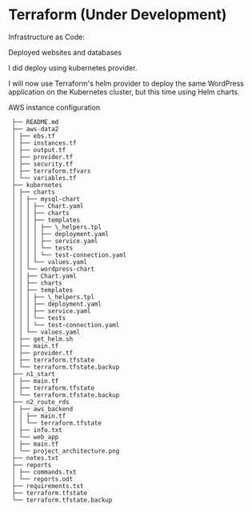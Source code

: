 # Terraform (Under Development)

Infrastructure as Code:

Deployed websites and databases

I did deploy using kubernetes provider.

I will now use Terraform's helm provider to deploy the same WordPress application on the Kubernetes cluster, but this time using Helm charts.

AWS instance configuration

     ├── README.md
     ├── aws-data2
     │ ├── ebs.tf
     │ ├── instances.tf
     │ ├── output.tf
     │ ├── provider.tf
     │ ├── security.tf
     │ ├── terraform.tfvars
     │ └── variables.tf
     ├── kubernetes
     │ ├── charts
     │ │ ├── mysql-chart
     │ │ │ ├── Chart.yaml
     │ │ │ ├── charts
     │ │ │ ├── templates
     │ │ │ │ ├── \_helpers.tpl
     │ │ │ │ ├── deployment.yaml
     │ │ │ │ ├── service.yaml
     │ │ │ │ └── tests
     │ │ │ │ └── test-connection.yaml
     │ │ │ └── values.yaml
     │ │ └── wordpress-chart
     │ │ ├── Chart.yaml
     │ │ ├── charts
     │ │ ├── templates
     │ │ │ ├── \_helpers.tpl
     │ │ │ ├── deployment.yaml
     │ │ │ ├── service.yaml
     │ │ │ └── tests
     │ │ │ └── test-connection.yaml
     │ │ └── values.yaml
     │ ├── get_helm.sh
     │ ├── main.tf
     │ ├── provider.tf
     │ ├── terraform.tfstate
     │ └── terraform.tfstate.backup
     ├── n1_start
     │ ├── main.tf
     │ ├── terraform.tfstate
     │ └── terraform.tfstate.backup
     ├── n2_route_rds
     │ ├── aws_backend
     │ │ ├── main.tf
     │ │ └── terraform.tfstate
     │ ├── info.txt
     │ └── web_app
     │ ├── main.tf
     │ └── project_architecture.png
     ├── notes.txt
     ├── reports
     │ ├── commands.txt
     │ └── reports.odt
     ├── requirements.txt
     ├── terraform.tfstate
     └── terraform.tfstate.backup
